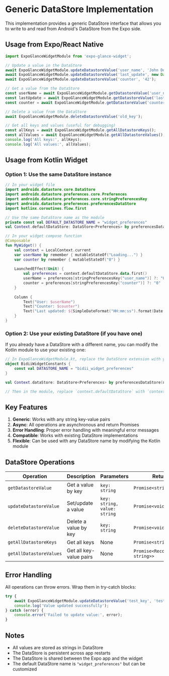 # Generic DataStore Implementation

This implementation provides a generic DataStore interface that allows you to write to and read from Android's DataStore from the Expo side.

## Usage from Expo/React Native

```typescript
import ExpoGlanceWidgetModule from 'expo-glance-widget';

// Update a value in the DataStore
await ExpoGlanceWidgetModule.updateDatastoreValue('user_name', 'John Doe');
await ExpoGlanceWidgetModule.updateDatastoreValue('last_update', new Date().toISOString());
await ExpoGlanceWidgetModule.updateDatastoreValue('counter', '42');

// Get a value from the DataStore
const userName = await ExpoGlanceWidgetModule.getDatastoreValue('user_name');
const lastUpdate = await ExpoGlanceWidgetModule.getDatastoreValue('last_update');
const counter = await ExpoGlanceWidgetModule.getDatastoreValue('counter');

// Delete a value from the DataStore
await ExpoGlanceWidgetModule.deleteDatastoreValue('old_key');

// Get all keys and values (useful for debugging)
const allKeys = await ExpoGlanceWidgetModule.getAllDatastoreKeys();
const allValues = await ExpoGlanceWidgetModule.getAllDatastoreValues();
console.log('All keys:', allKeys);
console.log('All values:', allValues);
```

## Usage from Kotlin Widget

### Option 1: Use the same DataStore instance

```kotlin
// In your widget file
import androidx.datastore.core.DataStore
import androidx.datastore.preferences.core.Preferences
import androidx.datastore.preferences.core.stringPreferencesKey
import androidx.datastore.preferences.preferencesDataStore
import kotlinx.coroutines.flow.first

// Use the same DataStore name as the module
private const val DEFAULT_DATASTORE_NAME = "widget_preferences"
val Context.defaultDataStore: DataStore<Preferences> by preferencesDataStore(name = DEFAULT_DATASTORE_NAME)

// In your widget compose function
@Composable
fun MyWidget() {
    val context = LocalContext.current
    var userName by remember { mutableStateOf("Loading...") }
    var counter by remember { mutableStateOf("0") }
    
    LaunchedEffect(Unit) {
        val preferences = context.defaultDataStore.data.first()
        userName = preferences[stringPreferencesKey("user_name")] ?: "Unknown"
        counter = preferences[stringPreferencesKey("counter")] ?: "0"
    }
    
    Column {
        Text("User: $userName")
        Text("Counter: $counter")
        Text("Last updated: ${SimpleDateFormat("HH:mm:ss").format(Date())}")
    }
}
```

### Option 2: Use your existing DataStore (if you have one)

If you already have a DataStore with a different name, you can modify the Kotlin module to use your existing one:

```kotlin
// In ExpoGlanceWidgetModule.kt, replace the DataStore extension with your existing one
object BidiiWidgetConstants {
    const val DATASTORE_NAME = "bidii_widget_preferences"
}

val Context.dataStore: DataStore<Preferences> by preferencesDataStore(name = BidiiWidgetConstants.DATASTORE_NAME)

// Then in the module, replace `context.defaultDataStore` with `context.dataStore`
```

## Key Features

1. **Generic**: Works with any string key-value pairs
2. **Async**: All operations are asynchronous and return Promises
3. **Error Handling**: Proper error handling with meaningful error messages
4. **Compatible**: Works with existing DataStore implementations
5. **Flexible**: Can be used with any DataStore name by modifying the Kotlin module

## DataStore Operations

| Operation | Description | Parameters | Returns |
|-----------|-------------|------------|---------|
| `getDatastoreValue` | Get a value by key | `key: string` | `Promise<string \| null>` |
| `updateDatastoreValue` | Set/update a value | `key: string, value: string` | `Promise<void>` |
| `deleteDatastoreValue` | Delete a value by key | `key: string` | `Promise<void>` |
| `getAllDatastoreKeys` | Get all keys | None | `Promise<string[]>` |
| `getAllDatastoreValues` | Get all key-value pairs | None | `Promise<Record<string, string>>` |

## Error Handling

All operations can throw errors. Wrap them in try-catch blocks:

```typescript
try {
    await ExpoGlanceWidgetModule.updateDatastoreValue('test_key', 'test_value');
    console.log('Value updated successfully');
} catch (error) {
    console.error('Failed to update value:', error);
}
```

## Notes

- All values are stored as strings in DataStore
- The DataStore is persistent across app restarts
- The DataStore is shared between the Expo app and the widget
- The default DataStore name is `"widget_preferences"` but can be customized
